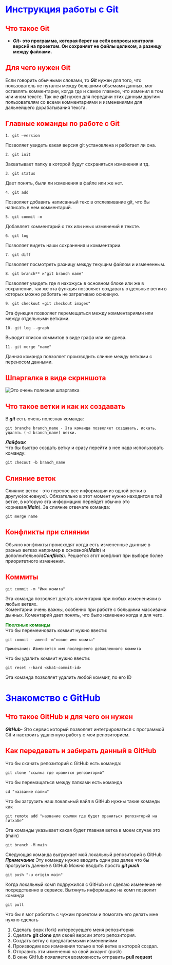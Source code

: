 # <span style="color:blue">Инструкция работы с Git</span>

## <span style="color:red">Что такое  Git</span>
* **_Git_- это программа, которая берет на себя вопросы контроля версий на проектом. Он сохраняет не файлы целиком, а разницу между файлами.**

## <span style="color:red">Для чего нужен Git</span>
 Если говорить обычными словами, то **_Git_** нужен для того, что пользователь не путался между большими обьемами данных, мог оставлять комментарии, когда где и самое главное, что изменил в том или ином тексте. Так же **_git_** нужен для передачи этих данным другим пользователям со всеми комментариями и изменениями для дальнейшего дорабатывания текста.
## <span style="color:red">Главные команды по работе с Git</span>
    1. git –version  
Позволяет увидеть какая версия git установлена и работает ли она.

    2. git init  
Захватывает папку в которой будут сохраняться изменения и тд.

    3. git status  
Дает понять, были ли изменения в файле или же нет.

    4. git add  
Позволяет добавить написанный текс в отслеживание git, что бы написать в нем комментарий.

    5. git commit –m  
Добавляет комментарий  о тех или иных изменений в тексте.

    6. git log  
Позволяет видеть наши сохранения и комментарии.

    7. git diff  
Позволяет посмотреть разницу между текущим файлом и измененным.

    8. git branch** и"git branch name"  
Позволяет увидеть где я нахожусь в основном блоке или же в сохранении, так же эта функция позволяет создавать отдельные ветки в которых можно работать не затрагиваю основную.

    9. git checkout «git checkout images"  
Эта функция позволяет перемещаться между комментариями или  между отдельными ветками.

    10. git log --graph  
Выводит список коммитов в виде графа или же древа.

    11. git merge "name"   
Данная команда  повзоляет производить слиние между ветками с переносом данными.

## <span style="color:red">Шпаргалка в виде скриншота</span>
![Это очень полезная шпаргалка](opera_GK9aLIu3Sa.png)

## <span style="color:red">Что такое ветки и как их создавать</span>
В **_git_** есть очень полезная команда:

    git branche branch_name - Эта команда позволяет создавать, искать, удалять (-d branch_name) ветки.

**_Лайфхак_**   
Что бы быстро создать ветку и сразу перейти в нее надо использовать команду:

    git checout -b branch_name 


## <span style="color:red">Слияние веток </span> 
Слияние веток - это перенос все информации из одной ветки в другую(основную). Обязательно в этот момент нужно находится в той ветке, в которую эта информацию перейдет обычно это корневая(**_Main_**). За слияние отвечате команда:

    git merge name

## <span style="color:red">Конфликты при слиянии </span>
Обычно конфликты происходят когда есть измененные дынные в разных ветках например в основной(**_Main_**) и дополнительной(**_Conflicts_**). Решается этот конфликт при выборе более приоритетного изменения.

## <span style="color:red">Коммиты </span>
    git commit -m "Имя комита"
Эта команда позволяет делать коментария при любых  измененияхи в любых ветвях.   
Коментарии очень важны, особенно при работе с большими массивами дынных. Коментарий дает понять, что было изменено когда и для чего.

**<span style="color:green">Поелзные команды </span>**  
Что бы перемеиновать коммит нужно ввести:

    git commit --amend -m"новое имя комита"

    Примечание: Изменяется имя последнеего добавленного коммита 

Что бы удалить коммит нужно ввести:

    git reset --hard <sha1-commit-id>
Эта команда позволяет удалить любой коммит, по его ID

# <span style="color:blue">Знакомство с GitHub</span>

## <span style="color:red">Что такое GitHub и для чего он нужен  </span>

**_GitHub_**- Это сервис который позволяет интегрироваться с программой Git  и настроить удаленную работу с мои репозиторием.

## <span style="color:red">Как передавать и забирать данный в GitHub</span>
Что бы скачать репозиторий с GitHub есть команда:

    git clone "ссылка где хранится репозиторий"

Что бы перемащаться между папками есть команда 

    cd "название папки"
Что бы загрузить наш локальный вайл в GitHub нужны такие команды как

    git remote add "название ссылки где будет храниться репозиторий на гитхабе"

Эта команды указывает  какая будет главная ветка в моем случае это (main)

    git branch -M main

Следующая команда выгружает мой локальный репозиторий в GitHub
**_Примечание_** Эту команду нужно вводить один раз далее что бы прогрузить данные в GitHub Можно вводить просто **_git push_**

    git push "-u origin main"

Когда локальный комп подружился c GitHub и я сделаю изменение не посредственно в сервисе. Вытянуть информацию на комп позволит команда 

    git pull

Что бы я мог работать с чужим проектом и помогать его делать мне нужно сделать
1. Сделать форк (fork) интересуещего меня репозитория
2. Сделать **git clone** для своей версии этого репозитория.
3. Создать ветку с предлагаемыми изменениями
4. Производим все изменения только в той ветке в которой создал.
5. Отправить эти изменения на свой аккаунт (push)
6. В окне GitHub появляется возможность отправить **pull request**